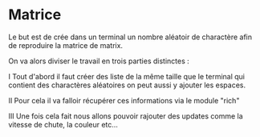 # Matrice
Le but est de crée dans un terminal un nombre aléatoir de charactère afin de reproduire la matrice de matrix.

On va alors diviser le travail en trois parties distinctes :

I Tout d'abord il faut créer des liste de la même taille que le terminal qui contient des charactères aléatoires on peut aussi y ajouter les espaces.

II Pour cela il va falloir récupérer ces informations via le module "rich"

III Une fois cela fait nous allons pouvoir rajouter des updates comme la vitesse de chute, la couleur etc...
